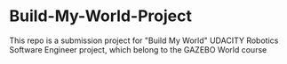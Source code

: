 # Build-My-World-Project
This repo is a submission project for "Build My World" UDACITY Robotics Software Engineer project, which belong to the GAZEBO World course 
